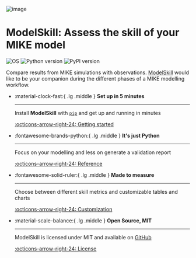 ![image](https://raw.githubusercontent.com/DHI/modelskill/main/images/logo/modelskill.svg)


# ModelSkill: Assess the skill of your MIKE model
![OS](https://img.shields.io/badge/OS-Windows%20%7C%20Linux-blue)
![Python version](https://img.shields.io/pypi/pyversions/modelskill.svg)
![PyPI version](https://badge.fury.io/py/modelskill.svg)

    
Compare results from MIKE simulations with observations.
[ModelSkill](https://github.com/DHI/modelskill) would like to be your
companion during the different phases of a MIKE modelling workflow.


<div class="grid cards" markdown>

-   :material-clock-fast:{ .lg .middle } __Set up in 5 minutes__

    ---

    Install **ModelSkill** with [`pip`](https://pypi.org/project/modelskill/) and get up
    and running in minutes

    [:octicons-arrow-right-24: Getting started](getting-started.md)

-   :fontawesome-brands-python:{ .lg .middle } __It's just Python__

    ---

    Focus on your modelling and less on generate a validation report

    [:octicons-arrow-right-24: Reference](api/index.md)

-   :fontawesome-solid-ruler:{ .lg .middle } __Made to measure__

    ---

    Choose between different skill metrics and customizable tables and charts

    [:octicons-arrow-right-24: Customization](api/metrics.md)

-   :material-scale-balance:{ .lg .middle } __Open Source, MIT__

    ---

    ModelSkill is licensed under MIT and available on [GitHub](https://github.com/DHI/modelskill)

    [:octicons-arrow-right-24: License](license.md)

</div>
